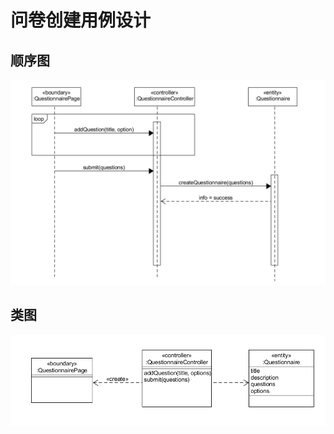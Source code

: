 # 问卷创建用例设计

## 顺序图

![顺序图](UseCasesDesign/questionnaire-create-sequence.png)



## 类图

![类图](UseCasesDesign/questionnaire-create-class.png)
